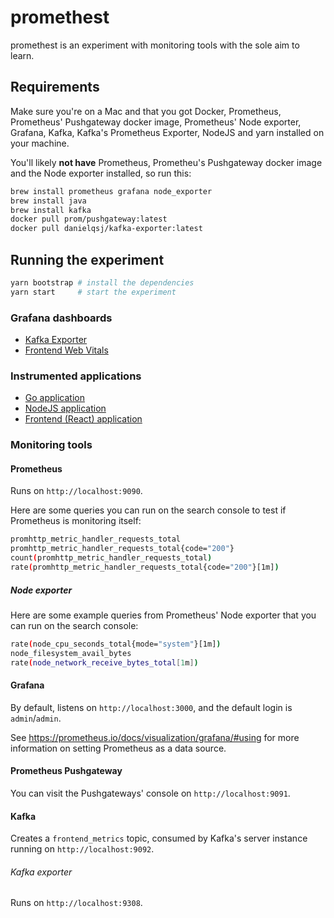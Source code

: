 # promethest

promethest is an experiment with monitoring tools with the sole aim to learn.

## Requirements

Make sure you're on a Mac and that you got Docker, Prometheus, Prometheus' Pushgateway docker image, Prometheus' Node exporter, Grafana, Kafka, Kafka's Prometheus Exporter, NodeJS and yarn installed on your machine.

You'll likely **not have** Prometheus, Prometheu's Pushgateway docker image and the Node exporter installed, so run this:

```bash
brew install prometheus grafana node_exporter
brew install java
brew install kafka
docker pull prom/pushgateway:latest
docker pull danielqsj/kafka-exporter:latest
```

## Running the experiment

```bash
yarn bootstrap # install the dependencies
yarn start     # start the experiment
```

### Grafana dashboards

- [Kafka Exporter](grafana/kafka-exporter-overview_rev5.json)
- [Frontend Web Vitals](grafana/frontend-web-vitals-overview.json)

### Instrumented applications

- [Go application](./packages/go/README.md)
- [NodeJS application](./packages/node/README.md)
- [Frontend (React) application](./packages/frontend/README.md)

### Monitoring tools

#### Prometheus

Runs on `http://localhost:9090`.

Here are some queries you can run on the search console to test if Prometheus is monitoring itself:

```bash
promhttp_metric_handler_requests_total
promhttp_metric_handler_requests_total{code="200"}
count(promhttp_metric_handler_requests_total)
rate(promhttp_metric_handler_requests_total{code="200"}[1m])
```

##### Node exporter

Here are some example queries from Prometheus' Node exporter that you can run on the search console:

```bash
rate(node_cpu_seconds_total{mode="system"}[1m])
node_filesystem_avail_bytes
rate(node_network_receive_bytes_total[1m])
```

#### Grafana

By default, listens on `http://localhost:3000`, and the default login is `admin`/`admin`.

See https://prometheus.io/docs/visualization/grafana/#using for more information on setting Prometheus as a data source.

#### Prometheus Pushgateway

You can visit the Pushgateways' console on `http://localhost:9091`.

#### Kafka

Creates a `frontend_metrics` topic, consumed by Kafka's server instance running on `http://localhost:9092`.

###### Kafka exporter

Runs on `http://localhost:9308`.
